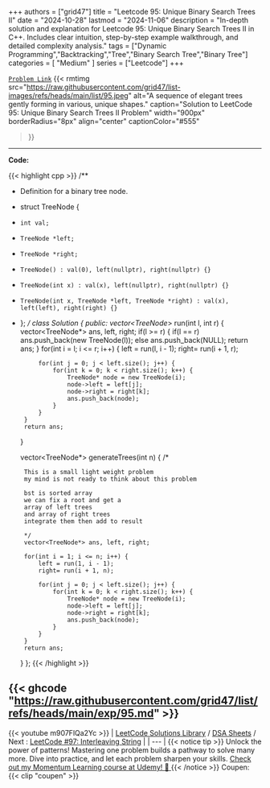 
+++
authors = ["grid47"]
title = "Leetcode 95: Unique Binary Search Trees II"
date = "2024-10-28"
lastmod = "2024-11-06"
description = "In-depth solution and explanation for Leetcode 95: Unique Binary Search Trees II in C++. Includes clear intuition, step-by-step example walkthrough, and detailed complexity analysis."
tags = ["Dynamic Programming","Backtracking","Tree","Binary Search Tree","Binary Tree"]
categories = [
    "Medium"
]
series = ["Leetcode"]
+++



[`Problem Link`](https://leetcode.com/problems/unique-binary-search-trees-ii/description/)
{{< rmtimg 
    src="https://raw.githubusercontent.com/grid47/list-images/refs/heads/main/list/95.jpeg" 
    alt="A sequence of elegant trees gently forming in various, unique shapes."
    caption="Solution to LeetCode 95: Unique Binary Search Trees II Problem"
    width="900px"
    borderRadius="8px"
    align="center" 
    captionColor="#555"
>}}
---
**Code:**

{{< highlight cpp >}}
/**
 * Definition for a binary tree node.
 * struct TreeNode {
 *     int val;
 *     TreeNode *left;
 *     TreeNode *right;
 *     TreeNode() : val(0), left(nullptr), right(nullptr) {}
 *     TreeNode(int x) : val(x), left(nullptr), right(nullptr) {}
 *     TreeNode(int x, TreeNode *left, TreeNode *right) : val(x), left(left), right(right) {}
 * };
 */
class Solution {
public:
    vector<TreeNode*> run(int l, int r) {
        vector<TreeNode*> ans, left, right;
        if(l >= r) {
            if(l == r) ans.push_back(new TreeNode(l));
            else ans.push_back(NULL);
            return ans;
        }
        for(int i = l; i <= r; i++) {
            left = run(l, i - 1);
            right= run(i + 1, r);
            
            for(int j = 0; j < left.size(); j++) {
                for(int k = 0; k < right.size(); k++) {
                    TreeNode* node = new TreeNode(i);
                    node->left = left[j];
                    node->right = right[k];
                    ans.push_back(node);
                }
            }
        }
        return ans;
    }
    
    vector<TreeNode*> generateTrees(int n) {
        /*
        
        This is a small light weight problem
        my mind is not ready to think about this problem
        
        bst is sorted array
        we can fix a root and get a 
        array of left trees
        and array of right trees
        integrate them then add to result
        
        */        
        vector<TreeNode*> ans, left, right;
        
        for(int i = 1; i <= n; i++) {
            left = run(1, i - 1);
            right= run(i + 1, n);
            
            for(int j = 0; j < left.size(); j++) {
                for(int k = 0; k < right.size(); k++) {
                    TreeNode* node = new TreeNode(i);
                    node->left = left[j];
                    node->right = right[k];
                    ans.push_back(node);
                }
            }
        }
        return ans;
    }
};
{{< /highlight >}}

{{< ghcode "https://raw.githubusercontent.com/grid47/list/refs/heads/main/exp/95.md" >}}
---
{{< youtube m907FlQa2Yc >}}
| [LeetCode Solutions Library](https://grid47.xyz/leetcode/) / [DSA Sheets](https://grid47.xyz/sheets/) / Next : [LeetCode #97: Interleaving String](https://grid47.xyz/posts/leetcode-97-interleaving-string-solution/) |
| --- |
{{< notice tip >}}
Unlock the power of patterns! Mastering one problem builds a pathway to solve many more. Dive into practice, and let each problem sharpen your skills. [Check out my Momentum Learning course at Udemy! 🚀 ](https://www.udemy.com/course/algorithms-and-data-structures-in-cpp/)
{{< /notice >}}
Coupen: {{< clip "coupen" >}}
